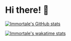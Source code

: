 # Hi there! 🎉
[![Immortale's GitHub stats](https://github-readme-stats.vercel.app/api?username=Immortalety&count_private=true&show_icons=true&theme=dark)](https://immortale.space)

[![Immortale's wakatime stats](https://github-readme-stats.vercel.app/api/wakatime?username=Immortale&theme=dark&layout=compact)](https://immortale.space)
